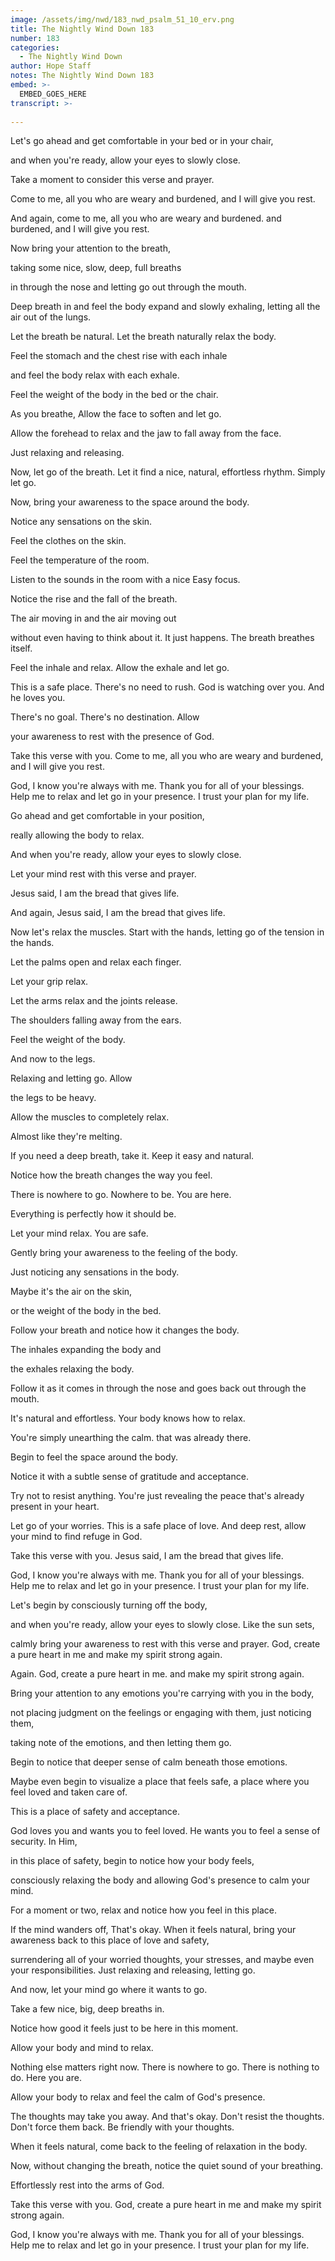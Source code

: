 ```yaml
---
image: /assets/img/nwd/183_nwd_psalm_51_10_erv.png
title: The Nightly Wind Down 183
number: 183
categories:
  - The Nightly Wind Down
author: Hope Staff
notes: The Nightly Wind Down 183
embed: >-
  EMBED_GOES_HERE
transcript: >-
  
---
```

Let's go ahead and get comfortable in your bed or in your chair,

and when you're ready, allow your eyes to slowly close.

Take a moment to consider this verse and prayer.

Come to me, all you who are weary and burdened, and I will give you rest.

And again, come to me, all you who are weary and burdened. and burdened, and I will give you rest.

Now bring your attention to the breath,

taking some nice, slow, deep, full breaths

in through the nose and letting go out through the mouth.

Deep breath in and feel the body expand and slowly exhaling, letting all the air out of the lungs.

Let the breath be natural. Let the breath naturally relax the body.

Feel the stomach and the chest rise with each inhale

and feel the body relax with each exhale.

Feel the weight of the body in the bed or the chair.

As you breathe, Allow the face to soften and let go.

Allow the forehead to relax and the jaw to fall away from the face.

Just relaxing and releasing.

Now, let go of the breath. Let it find a nice, natural, effortless rhythm. Simply let go.

Now, bring your awareness to the space around the body.

Notice any sensations on the skin.

Feel the clothes on the skin.

Feel the temperature of the room.

Listen to the sounds in the room with a nice Easy focus.

Notice the rise and the fall of the breath.

The air moving in and the air moving out

without even having to think about it. It just happens. The breath breathes itself.

Feel the inhale and relax. Allow the exhale and let go.

This is a safe place. There's no need to rush. God is watching over you. And he loves you.

There's no goal. There's no destination. Allow

your awareness to rest with the presence of God.

Take this verse with you. Come to me, all you who are weary and burdened, and I will give you rest.

God, I know you're always with me. Thank you for all of your blessings. Help me to relax and let go in your presence. I trust your plan for my life. 


Go ahead and get comfortable in your position,

really allowing the body to relax.

And when you're ready, allow your eyes to slowly close.

Let your mind rest with this verse and prayer.

Jesus said, I am the bread that gives life.

And again, Jesus said, I am the bread that gives life.

Now let's relax the muscles. Start with the hands, letting go of the tension in the hands.

Let the palms open and relax each finger.

Let your grip relax.

Let the arms relax and the joints release.

The shoulders falling away from the ears.

Feel the weight of the body.

And now to the legs.

Relaxing and letting go. Allow

the legs to be heavy.

Allow the muscles to completely relax.

Almost like they're melting.

If you need a deep breath, take it. Keep it easy and natural.

Notice how the breath changes the way you feel.

There is nowhere to go. Nowhere to be. You are here.

Everything is perfectly how it should be.

Let your mind relax. You are safe.

Gently bring your awareness to the feeling of the body.

Just noticing any sensations in the body.

Maybe it's the air on the skin,

or the weight of the body in the bed.

Follow your breath and notice how it changes the body.

The inhales expanding the body and

the exhales relaxing the body.

Follow it as it comes in through the nose and goes back out through the mouth.

It's natural and effortless. Your body knows how to relax.

You're simply unearthing the calm. that was already there.

Begin to feel the space around the body.

Notice it with a subtle sense of gratitude and acceptance.

Try not to resist anything. You're just revealing the peace that's already present in your heart.

Let go of your worries. This is a safe place of love. And deep rest, allow your mind to find refuge in God.

Take this verse with you. Jesus said, I am the bread that gives life.

God, I know you're always with me. Thank you for all of your blessings. Help me to relax and let go in your presence. I trust your plan for my life.


Let's begin by consciously turning off the body,

and when you're ready, allow your eyes to slowly close. Like the sun sets,

calmly bring your awareness to rest with this verse and prayer. God, create a pure heart in me and make my spirit strong again.

Again. God, create a pure heart in me. and make my spirit strong again.

Bring your attention to any emotions you're carrying with you in the body,

not placing judgment on the feelings or engaging with them, just noticing them,

taking note of the emotions, and then letting them go.

Begin to notice that deeper sense of calm beneath those emotions.

Maybe even begin to visualize a place that feels safe, a place where you feel loved and taken care of.

This is a place of safety and acceptance.

God loves you and wants you to feel loved. He wants you to feel a sense of security. In Him,

in this place of safety, begin to notice how your body feels,

consciously relaxing the body and allowing God's presence to calm your mind.

For a moment or two, relax and notice how you feel in this place.

If the mind wanders off, That's okay. When it feels natural, bring your awareness back to this place of love and safety,

surrendering all of your worried thoughts, your stresses, and maybe even your responsibilities. Just relaxing and releasing, letting go.

And now, let your mind go where it wants to go.

Take a few nice, big, deep breaths in.

Notice how good it feels just to be here in this moment.

Allow your body and mind to relax.

Nothing else matters right now. There is nowhere to go. There is nothing to do. Here you are.

Allow your body to relax and feel the calm of God's presence.

The thoughts may take you away. And that's okay. Don't resist the thoughts. Don't force them back. Be friendly with your thoughts.

When it feels natural, come back to the feeling of relaxation in the body.

Now, without changing the breath, notice the quiet sound of your breathing.

Effortlessly rest into the arms of God.

Take this verse with you. God, create a pure heart in me and make my spirit strong again.

God, I know you're always with me. Thank you for all of your blessings. Help me to relax and let go in your presence. I trust your plan for my life.


